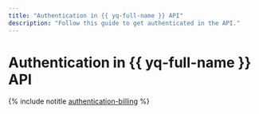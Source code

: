 ```yaml
---
title: "Authentication in {{ yq-full-name }} API"
description: "Follow this guide to get authenticated in the API."
---
```


# Authentication in {{ yq-full-name }} API

{% include notitle [authentication-billing](../../_includes/authentication-billing.md) %}
